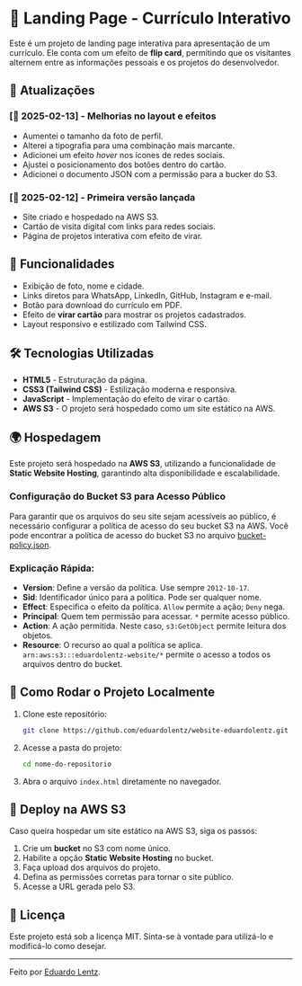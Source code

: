  
# 🚀 Landing Page - Currículo Interativo

Este é um projeto de landing page interativa para apresentação de um currículo. Ele conta com um efeito de **flip card**, permitindo que os visitantes alternem entre as informações pessoais e os projetos do desenvolvedor.

## 🚀 Atualizações

### [📅 2025-02-13] - Melhorias no layout e efeitos
- Aumentei o tamanho da foto de perfil.
- Alterei a tipografia para uma combinação mais marcante.
- Adicionei um efeito *hover* nos ícones de redes sociais.
- Ajustei o posicionamento dos botões dentro do cartão.
- Adicionei o documento JSON com a permissão para a bucker do S3.

### [📅 2025-02-12] - Primeira versão lançada
- Site criado e hospedado na AWS S3.
- Cartão de visita digital com links para redes sociais.
- Página de projetos interativa com efeito de virar.


## 📌 Funcionalidades

- Exibição de foto, nome e cidade.
- Links diretos para WhatsApp, LinkedIn, GitHub, Instagram e e-mail.
- Botão para download do currículo em PDF.
- Efeito de **virar cartão** para mostrar os projetos cadastrados.
- Layout responsivo e estilizado com Tailwind CSS.

## 🛠️ Tecnologias Utilizadas

- **HTML5** - Estruturação da página.
- **CSS3 (Tailwind CSS)** - Estilização moderna e responsiva.
- **JavaScript** - Implementação do efeito de virar o cartão.
- **AWS S3** - O projeto será hospedado como um site estático na AWS.

## 🌍 Hospedagem

Este projeto será hospedado na **AWS S3**, utilizando a funcionalidade de **Static Website Hosting**, garantindo alta disponibilidade e escalabilidade.

### Configuração do Bucket S3 para Acesso Público

Para garantir que os arquivos do seu site sejam acessíveis ao público, é necessário configurar a política de acesso do seu bucket S3 na AWS. Você pode encontrar a política de acesso do bucket S3 no arquivo [bucket-policy.json](https://github.com/eduardolentz/website-eduardolentz/blob/main/bucket-policy.json).


### Explicação Rápida:

- **Version**: Define a versão da política. Use sempre `2012-10-17`.
- **Sid**: Identificador único para a política. Pode ser qualquer nome.
- **Effect**: Especifica o efeito da política. `Allow` permite a ação; `Deny` nega.
- **Principal**: Quem tem permissão para acessar. `*` permite acesso público.
- **Action**: A ação permitida. Neste caso, `s3:GetObject` permite leitura dos objetos.
- **Resource**: O recurso ao qual a política se aplica. `arn:aws:s3:::eduardolentz-website/*` permite o acesso a todos os arquivos dentro do bucket.


## 🔧 Como Rodar o Projeto Localmente

1. Clone este repositório:
   ```bash
   git clone https://github.com/eduardolentz/website-eduardolentz.git
   ```
2. Acesse a pasta do projeto:
   ```bash
   cd nome-do-repositorio
   ```
3. Abra o arquivo `index.html` diretamente no navegador.

## 🚀 Deploy na AWS S3

Caso queira hospedar um site estático na AWS S3, siga os passos:

1. Crie um **bucket** no S3 com nome único.
2. Habilite a opção **Static Website Hosting** no bucket.
3. Faça upload dos arquivos do projeto.
4. Defina as permissões corretas para tornar o site público.
5. Acesse a URL gerada pelo S3.

## 📄 Licença

Este projeto está sob a licença MIT. Sinta-se à vontade para utilizá-lo e modificá-lo como desejar.

---

Feito por [Eduardo Lentz](https://github.com/eduardolentz).

